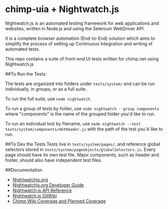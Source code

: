 # chimp-uia + Nightwatch.js
Nightwatch.js is an automated testing framework for web applications and websites, written in Node.js and using the Selenium WebDriver API.

It is a complete browser automation (End-to-End) solution which aims to simplify the process of setting up Continuous Integration and writing of automated tests.

This repo contains a suite of front-end UI tests written for chimp.net using Nightwatch.js

##To Run the Tests:

The tests are organized into folders under `tests/system/` and can be run individually, in groups, or as a full suite.

To run the full suite, use `node nightwatch`.

To run a group of tests by folder, use `node nightwatch --group components` where "components" is the name of the grouped folder you'd like to run.

To run an individual test by filename, use `node nightwatch --test tests/system/components/mktHeader.js` with the path of the test you'd like to run.

##To Dev the Tests
Tests live in `tests/system/pages/`, and reference global selectors stored in `tests/system/pageobjects/globalSelectors.js`. Every page should have its own test file. Major components, such as header and footer, should also have independent test files.

##Documentation
- [Nightwatchjs.org](http://nightwatchjs.org/)
- [Nightwatchjs.org Developer Guide](http://nightwatchjs.org/guide)
- [Nightwatch.js API Reference](http://nightwatchjs.org/api)
- [Nightwatch.js GitWiki](https://github.com/nightwatchjs/nightwatch/wiki)
- [Chimp Wiki Coverage and Planned Coverage](https://github.com/ChimpTech/Chimp/wiki/Quality-Assurance:-UI-Automation)